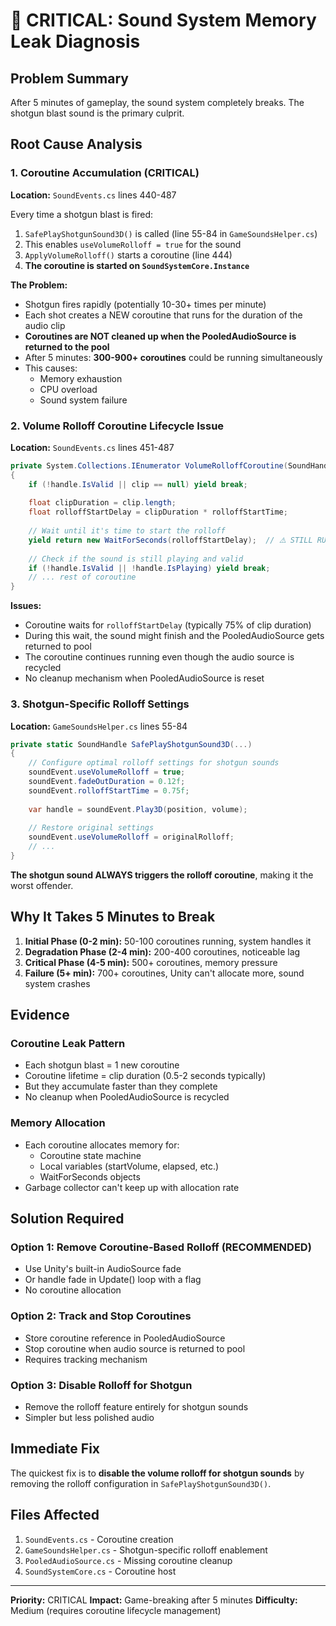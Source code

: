 # 🔴 CRITICAL: Sound System Memory Leak Diagnosis

## Problem Summary
After 5 minutes of gameplay, the sound system completely breaks. The shotgun blast sound is the primary culprit.

## Root Cause Analysis

### 1. **Coroutine Accumulation (CRITICAL)**
**Location:** `SoundEvents.cs` lines 440-487

Every time a shotgun blast is fired:
1. `SafePlayShotgunSound3D()` is called (line 55-84 in `GameSoundsHelper.cs`)
2. This enables `useVolumeRolloff = true` for the sound
3. `ApplyVolumeRolloff()` starts a coroutine (line 444)
4. **The coroutine is started on `SoundSystemCore.Instance`**

**The Problem:**
- Shotgun fires rapidly (potentially 10-30+ times per minute)
- Each shot creates a NEW coroutine that runs for the duration of the audio clip
- **Coroutines are NOT cleaned up when the PooledAudioSource is returned to the pool**
- After 5 minutes: **300-900+ coroutines** could be running simultaneously
- This causes:
  - Memory exhaustion
  - CPU overload
  - Sound system failure

### 2. **Volume Rolloff Coroutine Lifecycle Issue**
**Location:** `SoundEvents.cs` lines 451-487

```csharp
private System.Collections.IEnumerator VolumeRolloffCoroutine(SoundHandle handle)
{
    if (!handle.IsValid || clip == null) yield break;
    
    float clipDuration = clip.length;
    float rolloffStartDelay = clipDuration * rolloffStartTime;
    
    // Wait until it's time to start the rolloff
    yield return new WaitForSeconds(rolloffStartDelay);  // ⚠️ STILL RUNNING EVEN IF SOUND STOPPED
    
    // Check if the sound is still playing and valid
    if (!handle.IsValid || !handle.IsPlaying) yield break;
    // ... rest of coroutine
}
```

**Issues:**
- Coroutine waits for `rolloffStartDelay` (typically 75% of clip duration)
- During this wait, the sound might finish and the PooledAudioSource gets returned to pool
- The coroutine continues running even though the audio source is recycled
- No cleanup mechanism when PooledAudioSource is reset

### 3. **Shotgun-Specific Rolloff Settings**
**Location:** `GameSoundsHelper.cs` lines 55-84

```csharp
private static SoundHandle SafePlayShotgunSound3D(...)
{
    // Configure optimal rolloff settings for shotgun sounds
    soundEvent.useVolumeRolloff = true;
    soundEvent.fadeOutDuration = 0.12f;
    soundEvent.rolloffStartTime = 0.75f;
    
    var handle = soundEvent.Play3D(position, volume);
    
    // Restore original settings
    soundEvent.useVolumeRolloff = originalRolloff;
    // ...
}
```

**The shotgun sound ALWAYS triggers the rolloff coroutine**, making it the worst offender.

## Why It Takes 5 Minutes to Break

1. **Initial Phase (0-2 min):** 50-100 coroutines running, system handles it
2. **Degradation Phase (2-4 min):** 200-400 coroutines, noticeable lag
3. **Critical Phase (4-5 min):** 500+ coroutines, memory pressure
4. **Failure (5+ min):** 700+ coroutines, Unity can't allocate more, sound system crashes

## Evidence

### Coroutine Leak Pattern
- Each shotgun blast = 1 new coroutine
- Coroutine lifetime = clip duration (0.5-2 seconds typically)
- But they accumulate faster than they complete
- No cleanup when PooledAudioSource is recycled

### Memory Allocation
- Each coroutine allocates memory for:
  - Coroutine state machine
  - Local variables (startVolume, elapsed, etc.)
  - WaitForSeconds objects
- Garbage collector can't keep up with allocation rate

## Solution Required

### Option 1: Remove Coroutine-Based Rolloff (RECOMMENDED)
- Use Unity's built-in AudioSource fade
- Or handle fade in Update() loop with a flag
- No coroutine allocation

### Option 2: Track and Stop Coroutines
- Store coroutine reference in PooledAudioSource
- Stop coroutine when audio source is returned to pool
- Requires tracking mechanism

### Option 3: Disable Rolloff for Shotgun
- Remove the rolloff feature entirely for shotgun sounds
- Simpler but less polished audio

## Immediate Fix
The quickest fix is to **disable the volume rolloff for shotgun sounds** by removing the rolloff configuration in `SafePlayShotgunSound3D()`.

## Files Affected
1. `SoundEvents.cs` - Coroutine creation
2. `GameSoundsHelper.cs` - Shotgun-specific rolloff enablement
3. `PooledAudioSource.cs` - Missing coroutine cleanup
4. `SoundSystemCore.cs` - Coroutine host

---
**Priority:** CRITICAL
**Impact:** Game-breaking after 5 minutes
**Difficulty:** Medium (requires coroutine lifecycle management)
